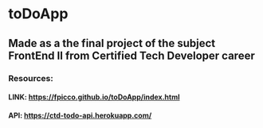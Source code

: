 # toDoApp
## Made as a the final project of the subject FrontEnd II from Certified Tech Developer career  
### Resources:

#### LINK: https://fpicco.github.io/toDoApp/index.html
#### API: https://ctd-todo-api.herokuapp.com/